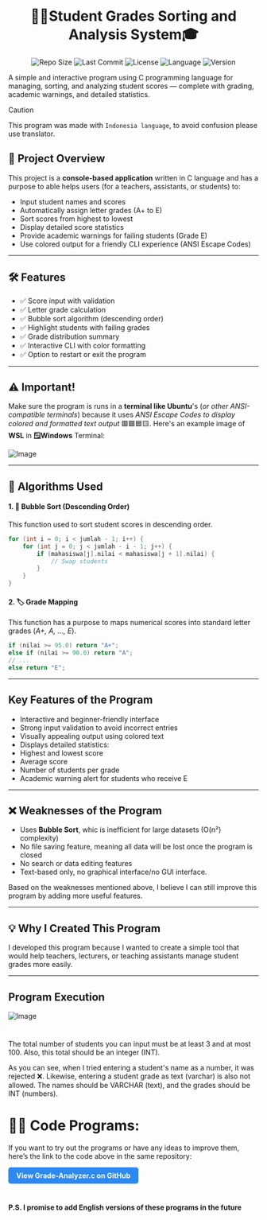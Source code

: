 <h1 align="center">🧑‍🎓Student Grades Sorting and Analysis System🎓</h1>

<div align="center">
     
![Repo Size](https://img.shields.io/github/repo-size/RockHead07/Student-Grade-Analyzer-lang_id-with-C-language)
![Last Commit](https://img.shields.io/github/last-commit/RockHead07/Student-Grade-Analyzer-lang_id-with-C-language)
![License](https://img.shields.io/github/license/RockHead07/Student-Grade-Analyzer-lang_id-with-C-language)
![Language](https://img.shields.io/github/languages/top/RockHead07/Student-Grade-Analyzer-lang_id-with-C-language)
![Version](https://img.shields.io/badge/version-1.0.0-blue)
</div>

A simple and interactive program using C programming language for managing, sorting, and analyzing student scores — complete with grading, academic warnings, and detailed statistics. 

> [!CAUTION]
> This program was made with `Indonesia language`, to avoid confusion please use translator.

## 📌 Project Overview

This project is a **console-based application** written in C language and has a purpose to able helps users (for a teachers, assistants, or students) to:

- Input student names and scores
- Automatically assign letter grades (A+ to E)
- Sort scores from highest to lowest
- Display detailed score statistics
- Provide academic warnings for failing students (Grade E)
- Use colored output for a friendly CLI experience (ANSI Escape Codes)

---

## 🛠 Features

- ✅ Score input with validation
- ✅ Letter grade calculation
- ✅ Bubble sort algorithm (descending order)
- ✅ Highlight students with failing grades
- ✅ Grade distribution summary
- ✅ Interactive CLI with color formatting
- ✅ Option to restart or exit the program

---

## ⚠️ Important!

Make sure the program is runs in a **terminal like Ubuntu**'s (*or other ANSI-compatible terminals*) because it uses *ANSI Escape Codes to display colored and formatted text output* 🟥🟩🟦🟨. Here's an example image of **WSL** in **🪟Windows** Terminal:

![Image](https://github.com/user-attachments/assets/c3140069-5c30-4b23-be3c-3e5306d07ab7)

---

## 🧠 Algorithms Used

#### 1. 🔁 Bubble Sort (Descending Order)

This function used to sort student scores in descending order.

```c
for (int i = 0; i < jumlah - 1; i++) {
    for (int j = 0; j < jumlah - i - 1; j++) {
        if (mahasiswa[j].nilai < mahasiswa[j + 1].nilai) {
            // Swap students
        }
    }
}
```

#### 2. 🏷️ Grade Mapping

This function has a purpose to maps numerical scores into standard letter grades (*A+, A, ..., E*).

```c
if (nilai >= 95.0) return "A+";
else if (nilai >= 90.0) return "A";
// ...
else return "E";
```

---

## Key Features of the Program

- Interactive and beginner-friendly interface
- Strong input validation to avoid incorrect entries
- Visually appealing output using colored text
- Displays detailed statistics:
- Highest and lowest score
- Average score
- Number of students per grade
- Academic warning alert for students who receive E

---

## ❌ Weaknesses of the Program

- Uses **Bubble Sort**, whic is inefficient for large datasets (O(n²) complexity)
- No file saving feature, meaning all data will be lost once the program is closed
- No search or data editing features
- Text-based only, no graphical interface/no GUI interface.

Based on the weaknesses mentioned above, I believe I can still improve this program by adding more useful features.

---

## 💡  Why I Created This Program

I developed this program because I wanted to create a simple tool that would help teachers, lecturers, or teaching assistants manage student grades more easily.

---

## Program Execution

![Image](https://github.com/user-attachments/assets/acd8b0b8-0104-4a5e-9ef1-612f61fcecca)

# 

The total number of students you can input must be at least 3 and at most 100. Also, this total should be an integer (INT).

As you can see, when I tried entering a student's name as a number, it was rejected ❌. Likewise, entering a student grade as text (varchar) is also not allowed. The names should be VARCHAR (text), and the grades should be INT (numbers).

# 🧑‍💻 Code Programs:

If you want to try out the programs or have any ideas to improve them, here’s the link to the code above in the same repository:

<a href="https://github.com/RockHead07/Student-Grade-Analyzer-lang_id-with-C-language/blob/main/Grade-Analyzer.c" 
   style="display: inline-block; background-color: #2d89ef; color: white; padding: 8px 16px; text-align: center; 
          border-radius: 5px; text-decoration: none; font-weight: bold;">
   View Grade-Analyzer.c on GitHub
</a>

#

**P.S. I promise to add English versions of these programs in the future**

